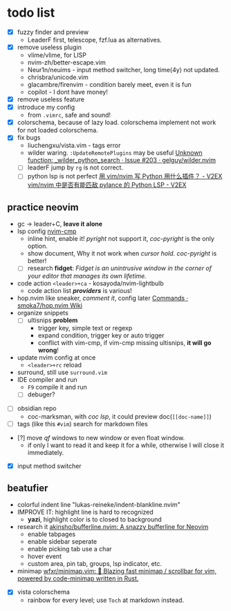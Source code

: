 # todo list
- [x] fuzzy finder and preview
    - LeaderF first, telescope, fzf.lua as alternatives.
- [x] remove useless plugin
    - vlime/vlime, for LISP
    - nvim-zh/better-escape.vim
    - Neur1n/neuims - input method switcher, long time(4y) not updated.
    - chrisbra/unicode.vim
    - glacambre/firenvim - condition barely meet, even it is fun
    - copilot - I dont have money!
- [x] remove useless feature
- [x] introduce my config
    - from `.vimrc`, safe and sound!
- [x] colorschema, because of lazy load. colorschema implement not work for not loaded colorschema.
- [x] fix bugs
    - liuchengxu/vista.vim - tags error
    - wilder waring. `:UpdateRemotePlugins` may be useful [Unknown function: _wilder_python_search · Issue #203 · gelguy/wilder.nvim](https://github.com/gelguy/wilder.nvim/issues/203)
    - [ ] leaderF jump by `rg` is not correct.
    - [ ] python lsp is not perfect
      [用 vim/nvim 写 Python 用什么插件？ - V2EX](https://www.v2ex.com/t/998262)
      [vim/nvim 中是否有能匹敌 pylance 的 Python LSP - V2EX](https://www.v2ex.com/t/916463)

## practice neovim
- gc -> leader+C, **leave it alone**
- lsp config [nvim-cmp](https://github.com/iguanacucumber/magazine.nvim)
  - inline hint, enable it!
    *pyright* not support it, *coc-pyright* is the only option.
  - show document, Why it not work when *cursor hold*.
    *coc-pyright* is better!
  - [ ] research **fidget**: *Fidget is an unintrusive window in the corner of your editor that manages its own lifetime.*
- code action `<leader>+ca` - kosayoda/nvim-lightbulb
  - code action list ***providers*** is various!
- hop.nvim like sneaker, *comment it*, config later [Commands · smoka7/hop.nvim Wiki](https://github.com/smoka7/hop.nvim/wiki/Commands)
- organize snippets
  - [ ] ultisnips **problem**
    - trigger key, simple text or regexp
    - expand condition, trigger key or auto trigger
    - conflict with vim-cmp, if vim-cmp missing ultisnips, **it will go wrong**!
- update nvim config at once
  - `<leader>+rc` reload
- surround, still use `surround.vim`
- IDE compiler and run
  - `F9` compile it and run
  - [ ] debuger?
- [ ] obsidian repo
  - coc-marksman, with *coc lsp*, it could preview doc(`[[doc-name]]`)
- [ ] tags (like this `#vim`) search for markdown files
- [?] move *qf* windows to new window or even float window.
  - if only I want to read it and keep it for a while,
    otherwise I will close it immediately.
- [x] input method switcher

## beatufier
- colorful indent line "lukas-reineke/indent-blankline.nvim"
- IMPROVE IT: highlight line is hard to recognized
  - **yazi**, highlight color is to closed to background
- research it [akinsho/bufferline.nvim: A snazzy bufferline for Neovim](https://github.com/akinsho/bufferline.nvim)
  - enable tabpages
  - enable sidebar seperate
  - enable picking tab use a char
  - hover event
  - custom area, pin tab, groups, lsp indicator, etc.
- minimap [wfxr/minimap.vim: 📡 Blazing fast minimap / scrollbar for vim, powered by code-minimap written in Rust.](https://github.com/wfxr/minimap.vim?tab=readme-ov-file)
- [x] vista colorschema
  - rainbow for every level; use `Toch` at markdown instead.

